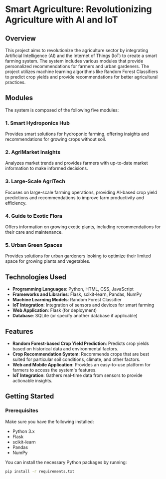 # Smart Agriculture: Revolutionizing Agriculture with AI and IoT

## Overview
This project aims to revolutionize the agriculture sector by integrating Artificial Intelligence (AI) and the Internet of Things (IoT) to create a smart farming system. The system includes various modules that provide personalized recommendations for farmers and urban gardeners. The project utilizes machine learning algorithms like Random Forest Classifiers to predict crop yields and provide recommendations for better agricultural practices.

## Modules
The system is composed of the following five modules:

### 1. Smart Hydroponics Hub
Provides smart solutions for hydroponic farming, offering insights and recommendations for growing crops without soil.

### 2. AgriMarket Insights
Analyzes market trends and provides farmers with up-to-date market information to make informed decisions.

### 3. Large-Scale AgriTech
Focuses on large-scale farming operations, providing AI-based crop yield predictions and recommendations to improve farm productivity and efficiency.

### 4. Guide to Exotic Flora
Offers information on growing exotic plants, including recommendations for their care and maintenance.

### 5. Urban Green Spaces
Provides solutions for urban gardeners looking to optimize their limited space for growing plants and vegetables.

## Technologies Used
- **Programming Languages**: Python, HTML, CSS, JavaScript
- **Frameworks and Libraries**: Flask, scikit-learn, Pandas, NumPy
- **Machine Learning Models**: Random Forest Classifier
- **IoT Integration**: Integration of sensors and devices for smart farming
- **Web Application**: Flask (for deployment)
- **Database**: SQLite (or specify another database if applicable)

## Features
- **Random Forest-based Crop Yield Prediction**: Predicts crop yields based on historical data and environmental factors.
- **Crop Recommendation System**: Recommends crops that are best suited for particular soil conditions, climate, and other factors.
- **Web and Mobile Application**: Provides an easy-to-use platform for farmers to access the system's features.
- **IoT Integration**: Gathers real-time data from sensors to provide actionable insights.

## Getting Started

### Prerequisites
Make sure you have the following installed:
- Python 3.x
- Flask
- scikit-learn
- Pandas
- NumPy

You can install the necessary Python packages by running:

```bash
pip install -r requirements.txt
